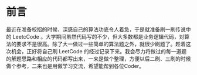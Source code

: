 # 前言

最近在准备校招的时候，深感自己的算法功底令人着急，于是就准备刷一刷传说中的 LeetcCode 。大学期间虽然代码写的不少，但大多数都是业务逻辑代码，对算法的要求不是很高。除了大一做过一些简单的算法题之外，就很少刷题了。趁着这次机会，正好将自己刷 LeetCode 的经过记录下来。我会尽力将做过的每一道题的解题思路和相应的代码都写出来，一来是做个整理，方便以后二刷、三刷的时候做个参考，二来也是用做学习交流，希望能帮到各位Coder。



